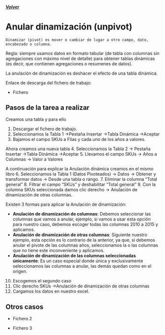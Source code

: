 ##### [Volver](/Curso-de-Herramientas-analiticas-para-auditoria-I/pages/Indice_curso.html)
<script src="https://kit.fontawesome.com/065728df02.js" crossorigin="anonymous"></script>

# Anular dinamización (unpivot)

    Dinamizar (pivot) es mover o cambiar de lugar a otro campo, dato, encabezado o columna.

Regla: siempre usamos datos en formato tabular (de tabla con columnas sin agregaciones con máximo nivel de detalle) para obtener tablas dinámicas (es decir, que contienen agregaciones o resumenes de datos).

La anulación de dinamización es deshacer el efecto de una tabla dinámica.

Enlace de descarga del fichero de trabajo:  

* Fichero <a href="/Curso-de-Herramientas-analiticas-para-auditoria-I/downloads/13.1.Anulacion_Columnas_1.xlsx"><i class="fas fa-file-excel"></i> </a>

## Pasos de la tarea a realizar

Creamos una tabla y para ello
1. Descargar el fichero de trabajo.
2. Seleccionamos la Tabla 1 ->Pestaña Insertar ->Tabla Dinámica ->Aceptar
3. Bajamos el campo SKUs a Filas y cada uno de los años a valores.

Ahora creamos una nueva tabla
4. Seleccionamos la Tabla 2 -> Pestaña Insertar ->Tabla Dinámica ->Aceptar
5. Llevamos el campo SKUs -> Años a Columnas -> Valor a Valores

A continuación para explicar la Anulación dinámica creamos en el mismo libro
6. Seleccionamos la Tabla 1 (Datos Pivoteados) -> Datos -> Obtener y transformar datos -> Desde una tabla o rango.
7. Eliminar la columna “Total general”
8. Filtrar el campo “SKUs” y deshabilitar “Total general”
9. Con la columna SKUs seleccionada damos clic derecho -> Anulación de dinamización de otras columnas.

Existen 3 formas para aplicar la Anulación de dinamización:
* **Anulación de dinamización de columnas**: Debemos seleccionar las columnas que vamos a anular, ejemplo, si vamos a usar esta opción para nuestro caso, debemos escoger todas las columnas 2010 a 2015 y aplicamos.
* **Anulación de dinamización de otras columnas**: Siguiente nuestro ejemplo, esta opción es lo contrario de la anterior, ya que, si debemos anular el pivote de las columnas años, seleccionamos la o las columnas que no tiene este inconveniente y aplicamos.
* **Anulación de dinamización de las columnas seleccionadas únicamente**: Es un caso especial donde única y exclusivamente seleccionamos las columnas a anular, las demás quedan como en el origen.


10. Escogemos el segundo caso
11. Clic derecho SKUs ->Anulación de dinamización de otras columnas
12. Cargamos los datos en nuestro excel.


## Otros casos

 * Fichero 2 <a href="/Curso-de-Herramientas-analiticas-para-auditoria-I/downloads/13.2.Anulacion_de_Columnas_2.xlsx"><i class="fas fa-file-excel"></i> </a>

 * Fichero 3 <a href="/Curso-de-Herramientas-analiticas-para-auditoria-I/downloads/13.3.Anulacion_de_Columnas_3.xlsx"><i class="fas fa-file-excel"></i> </a>